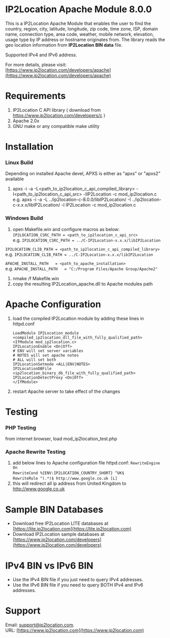 # IP2Location Apache Module 8.0.0

This is a IP2Location Apache Module that enables the user to find the country, region, city, latitude, longitude, 
zip code, time zone, ISP, domain name, connection type, area code, weather, mobile network, elevation, 
usage type by IP address or hostname originates from. The library reads the geo location information
from **IP2Location BIN data** file.

Supported IPv4 and IPv6 address.

For more details, please visit:
[https://www.ip2location.com/developers/apache](https://www.ip2location.com/developers/apache)

# Requirements
1. IP2Location C API library ( download from https://www.ip2location.com/developers/c )
2. Apache 2.0x
3. GNU make or any compatible make utility

# Installation
### Linux Build
Depending on installed Apache devel, APXS is either as "apxs" or "apxs2" available

1) apxs -i -a -L<path_to_ip2location_c_api_compiled_library> -I<path_to_ip2location_c_api_src> -lIP2Location -c mod_ip2location.c
	e.g. apxs -i -a -L ../ip2location-c-8.0.0/libIP2Location/ -I ../ip2location-c-x.x.x/libIP2Location/ -l IP2Location -c mod_ip2location.c

### Windows Build
1. open Makefile.win and configure macros as below:  
   `IP2LOCATION_CSRC_PATH = <path_to_ip2location_c_api_src>`  
   e.g. `IP2LOCATION_CSRC_PATH = ../C-IP2Location-x.x.x/libIP2Location`  

`IP2LOCATION_CLIB_PATH = <path_to_ip2location_c_api_compiled_library>`  
e.g. `IP2LOCATION_CLIB_PATH = ../C-IP2Location-x.x.x/libIP2Location`  

`APACHE_INSTALL_PATH   = <path_to_apache_installation>`  
e.g. `APACHE_INSTALL_PATH   = "C:/Program Files/Apache Group/Apache2"`  

1. nmake /f Makefile.win
2. copy the resulting IP2Location_apache.dll to Apache modules path

# Apache Configuration
1. load the compiled IP2Location module by adding these lines in httpd.conf  

    `LoadModule IP2Location_module <compiled_ip2location_dll_file_with_fully_qualified_path>`  
    `<IfModule mod_ip2location.c>`  
    `IP2LocationEnable <On|Off>`  
    `# ENV will set server variables`  
    `# NOTES will set apache notes`  
    `# ALL will set both`  
    `IP2LocationSetmode <ALL|ENV|NOTES>`  
    `IP2LocationDBFile <ip2location_binary_db_file_with_fully_qualified_path>`  
    `IP2LocationDetectProxy <On|Off>`  
    `</IfModule>`  

2. restart Apache server to take effect of the changes

# Testing
### PHP Testing
from internet browser, load mod_ip2location_test.php

### Apache Rewrite Testing
1. add below lines to Apache configuration file httpd.conf:
    `RewriteEngine On`  
    `RewriteCond %{ENV:IP2LOCATION_COUNTRY_SHORT} ^UK$`  
    `RewriteRule ^(.*)$ http://www.google.co.uk [L]`  
2. this will redirect all ip address from United Kingdom to http://www.google.co.uk


# Sample BIN Databases
* Download free IP2Location LITE databases at [https://lite.ip2location.com](https://lite.ip2location.com)  
* Download IP2Location sample databases at [https://www.ip2location.com/developers](https://www.ip2location.com/developers)

# IPv4 BIN vs IPv6 BIN
* Use the IPv4 BIN file if you just need to query IPv4 addresses.
* Use the IPv6 BIN file if you need to query BOTH IPv4 and IPv6 addresses.

# Support
Email: support@ip2location.com.  
URL: [https://www.ip2location.com](https://www.ip2location.com)
